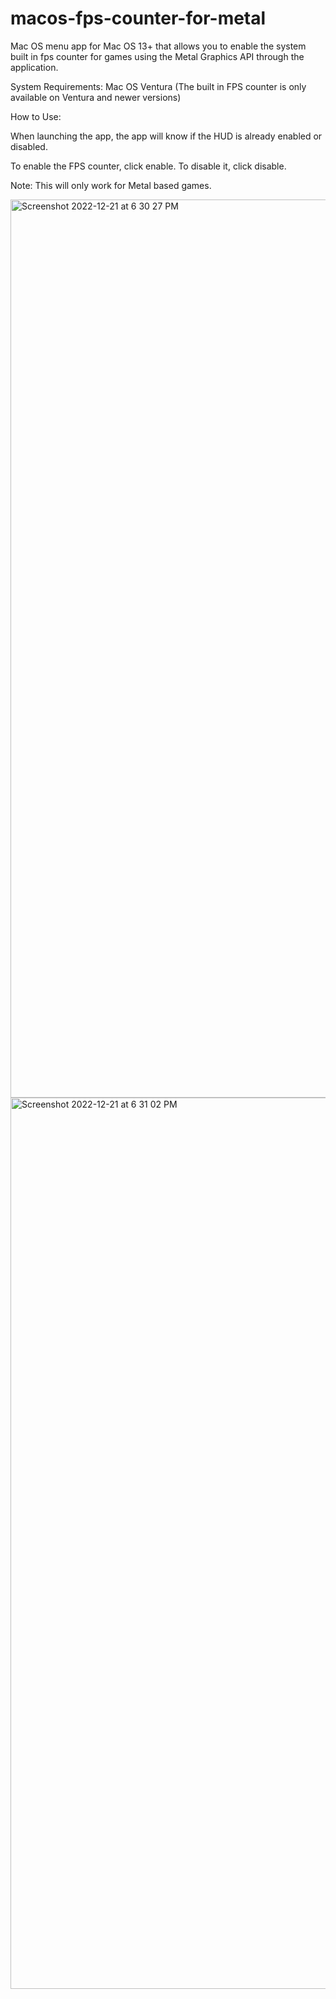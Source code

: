 # macos-fps-counter-for-metal
Mac OS menu app for Mac OS 13+ that allows you to enable the system built in fps counter for games using the Metal Graphics API through the application.

System Requirements: Mac OS Ventura (The built in FPS counter is only available on Ventura and newer versions)



How to Use: 

When launching the app, the app will know if the HUD is already enabled or disabled.

To enable the FPS counter, click enable. To disable it, click disable.

Note: This will only work for Metal based games. 

<img width="1437" alt="Screenshot 2022-12-21 at 6 30 27 PM" src="https://user-images.githubusercontent.com/121209068/209054243-9fb2d125-4138-4635-ae84-1d9e07de1682.png">

<img width="1426" alt="Screenshot 2022-12-21 at 6 31 02 PM" src="https://user-images.githubusercontent.com/121209068/209054255-0786cd04-50fb-4074-8038-044dc8d99fa9.png">
